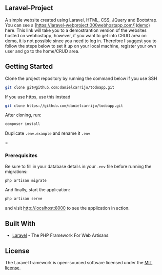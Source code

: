 
## Laravel-Project

A simple website created using Laravel, HTML, CSS, JQuery and Bootstrap. You can see a [https://laravel-webproject.000webhostapp.com/](demo) here. This link will take you to a demostrantion version of the websites hosted on webhostapp, however, if you want to get into CRUD area on demo, it is not possible since you need to log in. Therefore I suggest you to follow the steps below to set it up on your local machine, register your own user and go to the home/CRUD area. 

## Getting Started
Clone the project repository by running the command below if you use SSH

```bash
git clone git@github.com:danielcarrijo/todoapp.git
```

If you use https, use this instead

```bash
git clone https://github.com/danielcarrijo/todoapp.git
```

After cloning, run:

```bash
composer install
```

Duplicate `.env.example` and rename it `.env`

=
### Prerequisites

Be sure to fill in your database details in your `.env` file before running the migrations:

```bash
php artisan migrate
```

And finally, start the application:

```bash
php artisan serve
```

and visit [http://localhost:8000](http://localhost:8000) to see the application in action.

## Built With

* [Laravel](https://laravel.com) - The PHP Framework For Web Artisans
## License

The Laravel framework is open-sourced software licensed under the [MIT license](https://opensource.org/licenses/MIT).

